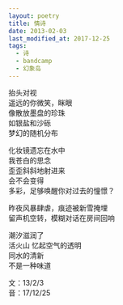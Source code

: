 ```yaml
---
layout: poetry
title: 情诗
date: 2013-02-03
last_modified_at: 2017-12-25
tags:
  - 诗
  - bandcamp
  - 幻象岛
---
```


抬头对视<br>
遥远的你微笑，眯眼<br>
像散放墨盘的珍珠<br>
如银盐和沙砾<br>
梦幻的随机分布

化妆镜遗忘在水中<br>
我苍白的思念<br>
歪歪斜斜地射进来<br>
会不会变得<br>
多彩，足够唤醒你对过去的憧憬？

昨夜风暴肆虐，痕迹被新雪掩埋<br>
留声机空转，模糊对话在房间回响<br>

潮汐滋润了<br>
活火山 忆起空气的透明<br>
同水的清新<br>
不是一种味道

文：13/2/3<br>
音：17/12/25
